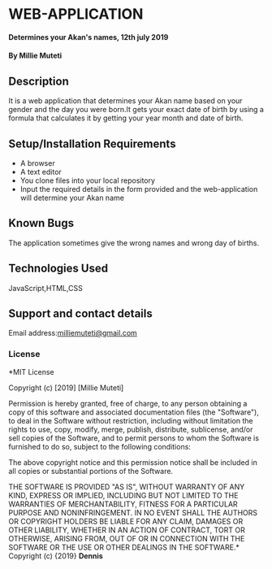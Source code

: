 # WEB-APPLICATION
#### Determines your Akan's names, 12th july 2019
#### By **Millie Muteti**
## Description
It is a web application that determines your Akan name based on your gender and the day you were born.It gets your exact date of birth by using a formula that calculates it by getting your year month and date of birth.
## Setup/Installation Requirements
* A browser
* A text editor
* You clone files into your local repository
* Input the required details in the form provided and the web-application will determine your Akan name

## Known Bugs
The application sometimes give the wrong names and wrong day of births.
## Technologies Used
JavaScript,HTML,CSS
## Support and contact details
Email address:milliemuteti@gmail.com
### License
*MIT License

Copyright (c) [2019] [Millie Muteti]

Permission is hereby granted, free of charge, to any person obtaining a copy
of this software and associated documentation files (the "Software"), to deal
in the Software without restriction, including without limitation the rights
to use, copy, modify, merge, publish, distribute, sublicense, and/or sell
copies of the Software, and to permit persons to whom the Software is
furnished to do so, subject to the following conditions:

The above copyright notice and this permission notice shall be included in all
copies or substantial portions of the Software.

THE SOFTWARE IS PROVIDED "AS IS", WITHOUT WARRANTY OF ANY KIND, EXPRESS OR
IMPLIED, INCLUDING BUT NOT LIMITED TO THE WARRANTIES OF MERCHANTABILITY,
FITNESS FOR A PARTICULAR PURPOSE AND NONINFRINGEMENT. IN NO EVENT SHALL THE
AUTHORS OR COPYRIGHT HOLDERS BE LIABLE FOR ANY CLAIM, DAMAGES OR OTHER
LIABILITY, WHETHER IN AN ACTION OF CONTRACT, TORT OR OTHERWISE, ARISING FROM,
OUT OF OR IN CONNECTION WITH THE SOFTWARE OR THE USE OR OTHER DEALINGS IN THE
SOFTWARE.*
Copyright (c) {2019} **Dennis**